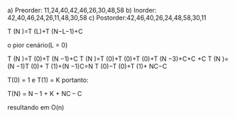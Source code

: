 a) Preorder: 11,24,40,42,46,26,30,48,58
b) Inorder:  42,40,46,24,26,11,48,30,58
c) Postorder:42,46,40,26,24,48,58,30,11


T (N )=T (L)+T (N−L−1)+C

o pior cenário(L = 0)

T (N )=T (0)+T (N −1)+C
T (N )=T (0)+T (0)+T (0)+T (N −3)+C+C +C
T (N )=(N −1)T (0)+ T (1)+(N −1)C=N T (0)−T (0)+T (1)+ NC−C

T(0) = 1 e T(1) = K
portanto:

T(N) = N – 1 + K + NC – C

resultando em O(n)